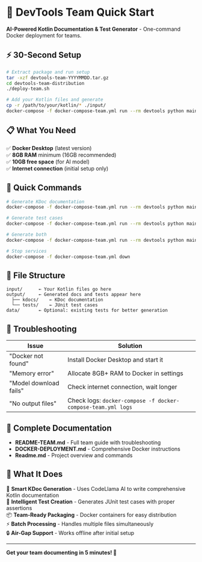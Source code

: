 # 🚀 DevTools Team Quick Start

**AI-Powered Kotlin Documentation & Test Generator** - One-command Docker deployment for teams.

## ⚡ 30-Second Setup

```bash
# Extract package and run setup
tar -xzf devtools-team-YYYYMMDD.tar.gz
cd devtools-team-distribution
./deploy-team.sh

# Add your Kotlin files and generate
cp -r /path/to/your/kotlin/* ./input/
docker-compose -f docker-compose-team.yml run --rm devtools python main.py both
```

## 📋 What You Need

✅ **Docker Desktop** (latest version)  
✅ **8GB RAM** minimum (16GB recommended)  
✅ **10GB free space** (for AI model)  
✅ **Internet connection** (initial setup only)  

## 🎯 Quick Commands

```bash
# Generate KDoc documentation
docker-compose -f docker-compose-team.yml run --rm devtools python main.py kdoc

# Generate test cases
docker-compose -f docker-compose-team.yml run --rm devtools python main.py test

# Generate both
docker-compose -f docker-compose-team.yml run --rm devtools python main.py both

# Stop services
docker-compose -f docker-compose-team.yml down
```

## 📁 File Structure

```
input/      ← Your Kotlin files go here
output/     ← Generated docs and tests appear here
  ├── kdocs/    ← KDoc documentation
  └── tests/    ← JUnit test cases
data/       ← Optional: existing tests for better generation
```

## 🔧 Troubleshooting

| Issue | Solution |
|-------|----------|
| "Docker not found" | Install Docker Desktop and start it |
| "Memory error" | Allocate 8GB+ RAM to Docker in settings |
| "Model download fails" | Check internet connection, wait longer |
| "No output files" | Check logs: `docker-compose -f docker-compose-team.yml logs` |

## 📖 Complete Documentation

- **README-TEAM.md** - Full team guide with troubleshooting
- **DOCKER-DEPLOYMENT.md** - Comprehensive Docker instructions
- **Readme.md** - Project overview and commands

## 🎉 What It Does

🤖 **Smart KDoc Generation** - Uses CodeLlama AI to write comprehensive Kotlin documentation  
🧪 **Intelligent Test Creation** - Generates JUnit test cases with proper assertions  
📦 **Team-Ready Packaging** - Docker containers for easy distribution  
⚡ **Batch Processing** - Handles multiple files simultaneously  
🔒 **Air-Gap Support** - Works offline after initial setup  

---

**Get your team documenting in 5 minutes! 🚀**
